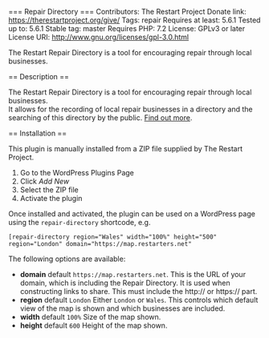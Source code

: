 === Repair Directory ===
Contributors: The Restart Project
Donate link: https://therestartproject.org/give/
Tags: repair
Requires at least: 5.6.1
Tested up to: 5.6.1
Stable tag: master
Requires PHP: 7.2
License: GPLv3 or later
License URI: http://www.gnu.org/licenses/gpl-3.0.html

The Restart Repair Directory is a tool for encouraging repair through local businesses.  

== Description ==

The Restart Repair Directory is a tool for encouraging repair through local businesses.  
It allows for the recording of local repair businesses in a directory and the searching of this directory by 
the public.  [Find out more](https://therestartproject.org/repairdirectory/about).

== Installation ==

This plugin is manually installed from a ZIP file supplied by The Restart Project.

1. Go to the WordPress Plugins Page
2. Click *Add New*
3. Select the ZIP file
4. Activate the plugin

Once installed and activated, the plugin can be used on a WordPress page using the `repair-directory` shortcode, e.g.

`[repair-directory region="Wales" width="100%" height="500" region="London" domain="https://map.restarters.net"`

The following options are available:
* **domain** default `https://map.restarters.net`.  This is the URL of your domain, which is including the Repair 
Directory.  It is used when constructing links to share.  This must include the http:// or https:// part.
* **region** default `London` Either `London` or `Wales`.  This controls which default view of the map is shown and 
which businesses are included.
* **width** default `100%` Size of the map shown.
* **height** default `600` Height of the map shown.
